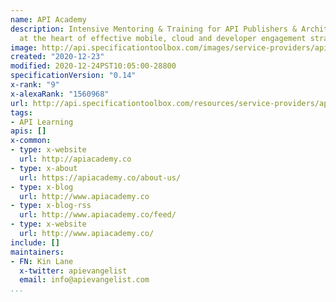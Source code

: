 ```yaml
---
name: API Academy
description: Intensive Mentoring & Training for API Publishers & Architects APIs are
  at the heart of effective mobile, cloud and developer engagement strategies.
image: http://api.specificationtoolbox.com/images/service-providers/api-academy.jpg
created: "2020-12-23"
modified: 2020-12-24PST10:05:00-28800
specificationVersion: "0.14"
x-rank: "9"
x-alexaRank: "1560968"
url: http://api.specificationtoolbox.com/resources/service-providers/api-academy/
tags:
- API Learning
apis: []
x-common:
- type: x-website
  url: http://apiacademy.co
- type: x-about
  url: https://apiacademy.co/about-us/
- type: x-blog
  url: http://www.apiacademy.co
- type: x-blog-rss
  url: http://www.apiacademy.co/feed/
- type: x-website
  url: http://www.apiacademy.co/
include: []
maintainers:
- FN: Kin Lane
  x-twitter: apievangelist
  email: info@apievangelist.com
...
```

